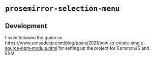 # `prosemirror-selection-menu`

## Development

I have followed the guide on https://www.sensedeep.com/blog/posts/2021/how-to-create-single-source-npm-module.html for setting
up the project for CommonJS and ESM.
